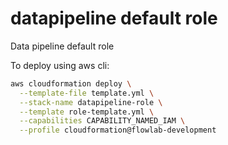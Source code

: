 # datapipeline default role

Data pipeline default role

To deploy using aws cli:
```sh
aws cloudformation deploy \
  --template-file template.yml \
  --stack-name datapipeline-role \
  --template role-template.yml \
  --capabilities CAPABILITY_NAMED_IAM \
  --profile cloudformation@flowlab-development
```
